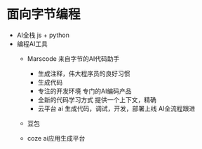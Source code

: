 # 面向字节编程

- AI全栈
  js + python 
- 编程AI工具
  - Marscode 来自字节的AI代码助手
    - 生成注释，伟大程序员的良好习惯
    - 生成代码
    - 专注的开发环境
      专门的AI编码产品
    - 全新的代码学习方式
      提供一个上下文，精确
    - 云平台
      ai 生成代码，调试，开发，部署上线 AI全流程跟进


  - 豆包
  - coze ai应用生成平台